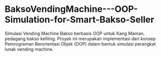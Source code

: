 # BaksoVendingMachine---OOP-Simulation-for-Smart-Bakso-Seller
Simulasi Vending Machine Bakso berbasis OOP untuk Kang Maman, pedagang bakso keliling.  Proyek ini merupakan implementasi dari konsep Pemrograman Berorientasi Objek (OOP) dalam bentuk simulasi perangkat lunak vending machine. 
